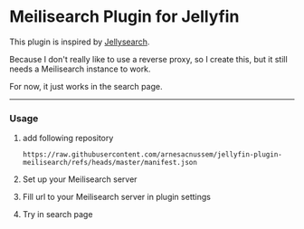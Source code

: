 # Meilisearch Plugin for Jellyfin

This plugin is inspired by [Jellysearch](https://gitlab.com/DomiStyle/jellysearch).

Because I don't really like to use a reverse proxy, so I create this, but it still needs a Meilisearch instance to work.

For now, it just works in the search page.

---

### Usage

1. add following repository
    ```
    https://raw.githubusercontent.com/arnesacnussem/jellyfin-plugin-meilisearch/refs/heads/master/manifest.json
    ```

2. Set up your Meilisearch server
3. Fill url to your Meilisearch server in plugin settings
4. Try in search page